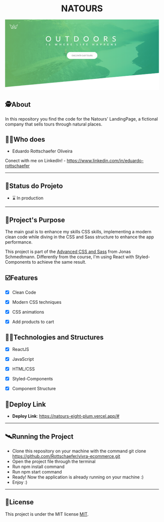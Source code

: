 <h1 align="center">
     NATOURS
</h1>

![HomePage](./src/img/NatoursPreview.png)


##  🕵About

In this repository you find the code for the Natours' LandingPage, a fictional company that sells tours through natural places. 
##  👩🏾Who does

- Eduardo Rottschaefer Oliveira

Conect with me on LinkedIn! - https://www.linkedin.com/in/eduardo-rottschaefer

---
##  🧭Status do Projeto

 - ⌛ In production

---

##  🎯Project's Purpose

The main goal is to enhance my skills CSS skills, implementing a modern clean code while diving in the CSS and Sass structure to enhance the app performance. 

This project is part of the [Advanced CSS and Sass](https://www.udemy.com/course/advanced-css-and-sass/) from Jonas Schmedtmann.
Differently from the course, I'm using React with Styled-Components to achieve the same result. 

## ☑️Features

- [x] Clean Code
- [x] Modern CSS techniques
- [x] CSS animations
- [x] Add products to cart


## 👨‍💻Technologies and Structures

- [x] ReactJS
- [x] JavaScript
- [x] HTML/CSS
- [x] Styled-Components
- [x] Component Structure




## 🔗Deploy Link

- **Deploy Link**: https://natours-eight-plum.vercel.app/#


---


## 🛰Running the Project

- Clone this repository on your machine with the command git clone https://github.com/Rottschaefer/vivra-ecommerce.git
- Open the project file through the terminal
- Run npm install command
- Run npm start command
- Ready! Now the application is already running on your machine :)
- Enjoy :)

---

## 📝License

This project is under the MIT license [MIT](./LICENSE).
